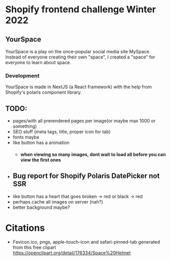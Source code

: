 # Shopify frontend challenge Winter 2022 

## YourSpace
YourSpace is a play on the once-popular social media site MySpace. 
Instead of everyone creating their own "space", I created a "space" for everyone to learn about space.

### Development
YourSpace is made in NextJS (a React framework) with the help from Shopify's polaris component library.

## TODO:
- pages/with all prerendered pages per image(or maybe max 1000 or something)
- SEO stuff (meta tags, title, proper icon for tab)
- fonts maybe
- like button has a animation
    - #### when viewing so many images, dont wait to load all before you can view the first ones
- ## Bug report for Shopify Polaris DatePicker not SSR
- like button has a heart that goes broken -> red or black -> red
- perhaps cache all images on server (nah?)
- better background maybe?

# Citations
- Favicon.ico, pngs, apple-touch-icon and safari-pinned-tab generated from this free clipart https://openclipart.org/detail/176334/Space%20Helmet